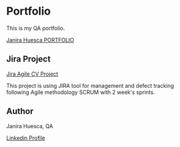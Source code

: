# Portfolio
This is my QA portfolio.

[Janira Huesca PORTFOLIO](https://janirahuescaqa.github.io/qaportfolio/)

## Jira Project
[Jira Agile CV Project](https://saluticames.atlassian.net/jira/software/projects/PQA/boards/4)

This project is using JIRA tool for management and defect tracking following Agile methodology SCRUM with 2 week's sprints.

## Author
Janira Huesca, QA

[Linkedin Profile](https://www.linkedin.com/in/janirahuesca/)


